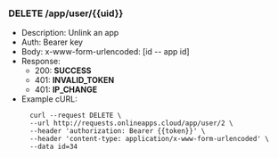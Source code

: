 ### DELETE /app/user/{{uid}}
- Description: Unlink an app
- Auth: Bearer key
- Body: x-www-form-urlencoded: [id -- app id]
- Response:
    - 200: **SUCCESS**
    - 401: **INVALID_TOKEN**
    - 401: **IP_CHANGE**
- Example cURL:
  ```
    curl --request DELETE \
    --url http://requests.onlineapps.cloud/app/user/2 \
    --header 'authorization: Bearer {{token}}' \
    --header 'content-type: application/x-www-form-urlencoded' \
    --data id=34
